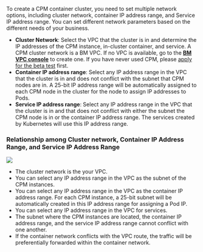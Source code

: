 To create a CPM container cluster, you need to set multiple network options, including cluster network, container IP address range, and Service IP address range. You can set different network parameters based on the different needs of your business.
- **Cluster Network**: Select the VPC that the cluster is in and determine the IP addresses of the CPM instance, in-cluster container, and service. A CPM cluster network is a BM VPC. If no VPC is available, go to the **[BM VPC console](https://console.cloud.tencent.com/vpcbm/vpc)** to create one.
 If you have never used CPM, please [apply for the beta test](https://cloud.tencent.com/act/apply/cpm) first.
- **Container IP address range**: Select any IP address range in the VPC that the cluster is in and does not conflict with the subnet that CPM nodes are in. A 25-bit IP address range will be automatically assigned to each CPM node in the cluster for the node to assign IP addresses to Pods.
- **Service IP address range**: Select any IP address range in the VPC that the cluster is in and that does not conflict with either the subnet the CPM node is in or the container IP address range. The services created by Kubernetes will use this IP address range.

### Relationship among Cluster network, Container IP Address Range, and Service IP Address Range

![](https://main.qcloudimg.com/raw/079dcbe793ef4c8eb7e77885f39685cd.png)
- The cluster network is the your VPC.
- You can select any IP address range in the VPC as the subnet of the CPM instances.
- You can select any IP address range in the VPC as the container IP address range. For each CPM instance, a 25-bit subnet will be automatically created in this IP address range for assigning a Pod IP.
- You can select any IP address range in the VPC for services.
- The subnet where the CPM instances are located, the container IP address range, and the service IP address range cannot conflict with one another.
- If the container network conflicts with the VPC route, the traffic will be preferentially forwarded within the container network.


